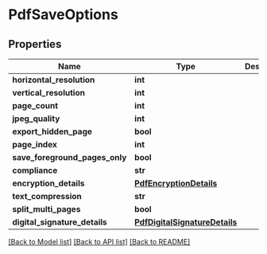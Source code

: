 # PdfSaveOptions

## Properties
Name | Type | Description | Notes
------------ | ------------- | ------------- | -------------
**horizontal_resolution** | **int** |  | [optional] 
**vertical_resolution** | **int** |  | [optional] 
**page_count** | **int** |  | [optional] 
**jpeg_quality** | **int** |  | [optional] 
**export_hidden_page** | **bool** |  | [optional] 
**page_index** | **int** |  | [optional] 
**save_foreground_pages_only** | **bool** |  | [optional] 
**compliance** | **str** |  | [optional] 
**encryption_details** | [**PdfEncryptionDetails**](PdfEncryptionDetails.md) |  | [optional] 
**text_compression** | **str** |  | [optional] 
**split_multi_pages** | **bool** |  | [optional] 
**digital_signature_details** | [**PdfDigitalSignatureDetails**](PdfDigitalSignatureDetails.md) |  | [optional] 

[[Back to Model list]](../README.md#documentation-for-models) [[Back to API list]](../README.md#documentation-for-api-endpoints) [[Back to README]](../README.md)



